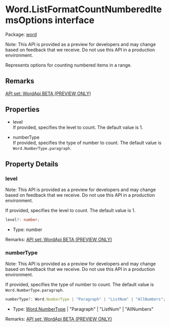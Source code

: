 # Word.ListFormatCountNumberedItemsOptions interface

Package: [word](https://learn.microsoft.com/en-us/javascript/api/word)

Note: This API is provided as a preview for developers and may change based on feedback that we receive. Do not use this API in a production environment.

Represents options for counting numbered items in a range.

## Remarks

[API set: WordApi BETA (PREVIEW ONLY)](https://learn.microsoft.com/en-us/javascript/api/requirement-sets/word/word-api-requirement-sets)

## Properties

- level  
  If provided, specifies the level to count. The default value is 1.

- numberType  
  If provided, specifies the type of number to count. The default value is `Word.NumberType.paragraph`.

## Property Details

### level

Note: This API is provided as a preview for developers and may change based on feedback that we receive. Do not use this API in a production environment.

If provided, specifies the level to count. The default value is 1.

```typescript
level?: number;
```

- Type: number

Remarks: [API set: WordApi BETA (PREVIEW ONLY)](https://learn.microsoft.com/en-us/javascript/api/requirement-sets/word/word-api-requirement-sets)

### numberType

Note: This API is provided as a preview for developers and may change based on feedback that we receive. Do not use this API in a production environment.

If provided, specifies the type of number to count. The default value is `Word.NumberType.paragraph`.

```typescript
numberType?: Word.NumberType | "Paragraph" | "ListNum" | "AllNumbers";
```

- Type: [Word.NumberType](https://learn.microsoft.com/en-us/javascript/api/word/word.numbertype) | "Paragraph" | "ListNum" | "AllNumbers"

Remarks: [API set: WordApi BETA (PREVIEW ONLY)](https://learn.microsoft.com/en-us/javascript/api/requirement-sets/word/word-api-requirement-sets)